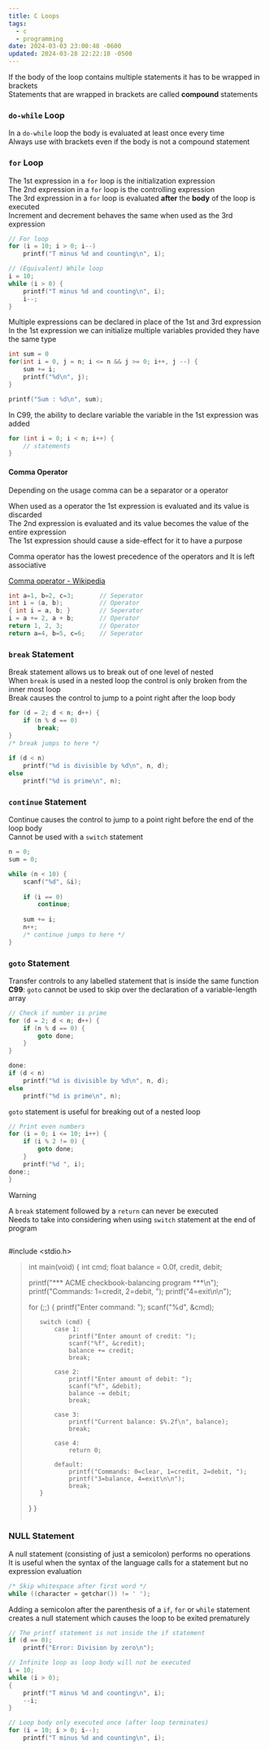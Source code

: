 ```yaml
---
title: C Loops
tags:
  - c
  - programming
date: 2024-03-03 23:00:48 -0600
updated: 2024-03-28 22:22:10 -0500
---
```


If the body of the loop contains multiple statements it has to be wrapped in brackets  
Statements that are wrapped in brackets are called **compound** statements

### `do-while` Loop

In a `do-while` loop the body is evaluated at least once every time  
Always use with brackets even if the body is not a compound statement

### `for` Loop

The 1st expression in a `for` loop is the initialization expression  
The 2nd expression in a `for` loop is the controlling expression  
The 3rd expression in a `for` loop is evaluated **after** the **body** of the loop is executed  
Increment and decrement behaves the same when used as the 3rd expression  

```c
// For loop
for (i = 10; i > 0; i--)
	printf("T minus %d and counting\n", i);

// (Equivalent) While loop
i = 10;
while (i > 0) {
	printf("T minus %d and counting\n", i);
	i--;
}
```

Multiple expressions can be declared in place of the 1st and 3rd expression  
In the 1st expression we can initialize multiple variables provided they have the same type

```c
int sum = 0
for(int i = 0, j = n; i <= n && j >= 0; i++, j --) {
	sum += i;
	printf("%d\n", j);
}

printf("Sum : %d\n", sum);
```

In C99, the ability to declare variable the variable in the 1st expression was added  

```c
for (int i = 0; i < n; i++) {
	// statements
}
```

#### Comma Operator

Depending on the usage comma can be a separator or a operator

When used as a operator the 1st expression is evaluated and its value is discarded  
The 2nd expression is evaluated and its value becomes the value of the entire expression  
The 1st expression should cause a side-effect for it to have a purpose 

Comma operator has the lowest precedence of the operators and It is left associative  

[Comma operator - Wikipedia](https://en.wikipedia.org/wiki/Comma_operator)

```c
int a=1, b=2, c=3;       // Seperator           
int i = (a, b);          // Operator
{ int i = a, b; }        // Seperator
i = a += 2, a + b;       // Operator
return 1, 2, 3;          // Operator
return a=4, b=5, c=6;    // Seperator
```

### `break` Statement

Break statement allows us to break out of one level of nested  
When `break` is used in a nested loop the control is only broken from the inner most loop  
Break causes the control to jump to a point right after the loop body

```c
for (d = 2; d < n; d++) {
	if (n % d == 0)
		break;
}
/* break jumps to here */
		
if (d < n)
	printf("%d is divisible by %d\n", n, d);
else
	printf("%d is prime\n", n);
```

### `continue` Statement

Continue causes the control to jump to a point right before the end of the loop body  
Cannot be used with a `switch` statement  

```c
n = 0;
sum = 0;

while (n < 10) {
	scanf("%d", &i);
	
	if (i == 0)
		continue;
	
	sum += i;
	n++;
	/* continue jumps to here */
}
```

### `goto` Statement

Transfer controls to any labelled statement that is inside the same function  
**C99**: `goto` cannot be used to skip over the declaration of a variable-length array

```c
// Check if number is prime
for (d = 2; d < n; d++) {
	if (n % d == 0) {
		goto done;
	}
}

done:
if (d < n)
	printf("%d is divisible by %d\n", n, d);
else
	printf("%d is prime\n", n);
```

`goto` statement is useful for breaking out of a nested loop

```c
// Print even numbers
for (i = 0; i <= 10; i++) {
	if (i % 2 != 0) {
		goto done;
	}
	printf("%d ", i);
done:;
}
```

> [!WARNING]
> A `break` statement followed by a `return` can never be executed  
> Needs to take into considering when using `switch` statement at the end of program  
> ```c
#include <stdio.h>
> int main(void) {
>    int cmd;
>    float balance = 0.0f, credit, debit;
>
>    printf("*** ACME checkbook-balancing program ***\n");
>    printf("Commands: 1=credit, 2=debit, ");
>    printf("4=exit\n\n");
>
>    for (;;) {
>        printf("Enter command: ");
>        scanf("%d", &cmd);
>
>        switch (cmd) {
>            case 1:
>                printf("Enter amount of credit: ");
>                scanf("%f", &credit);
>                balance += credit;
>                break;
>
>            case 2:
>                printf("Enter amount of debit: ");
>                scanf("%f", &debit);
>                balance -= debit;
>                break;
>
>            case 3:
>                printf("Current balance: $%.2f\n", balance);
>                break;
>
>            case 4:
>                return 0;
>
>            default:
>                printf("Commands: 0=clear, 1=credit, 2=debit, ");
>                printf("3=balance, 4=exit\n\n");
>                break;
>        }
>    }
>}
>```

### NULL Statement

A null statement (consisting of just a semicolon) performs no operations  
It is useful when the syntax of the language calls for a statement but no expression evaluation  

```c
/* Skip whitespace after first word */
while ((character = getchar()) != ' ');
```

Adding a semicolon after the parenthesis of a `if`, `for` or `while` statement creates a null statement which causes the loop to be exited prematurely  

```c
// The printf statement is not inside the if statement
if (d == 0);
	printf("Error: Division by zero\n");

// Infinite loop as loop body will not be executed
i = 10;
while (i > 0); 
{
	printf("T minus %d and counting\n", i);
	--i;
}

// Loop body only executed once (after loop terminates)
for (i = 10; i > 0; i--);
	printf("T minus %d and counting\n", i);
```
